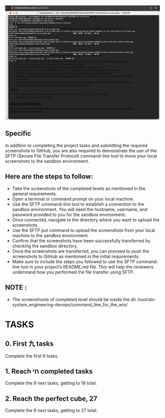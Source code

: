 ![Screenshot](screenshot.png)
## Specific
In addition to completing the project tasks and submitting the required screenshots to GitHub, you are also required to demonstrate the use of the SFTP (Secure File Transfer Protocol) command-line tool to move your local screenshots to the sandbox environment.

## Here are the steps to follow:

- Take the screenshots of the completed levels as mentioned in the general requirements.
- Open a terminal or command prompt on your local machine.
- Use the SFTP command-line tool to establish a connection to the sandbox environment. You will need the hostname, username, and password provided to you for the sandbox environment.
- Once connected, navigate to the directory where you want to upload the screenshots.
- Use the SFTP put command to upload the screenshots from your local machine to the sandbox environment.
- Confirm that the screenshots have been successfully transferred by checking the sandbox directory.
- Once the screenshots are transferred, you can proceed to push the screenshots to GitHub as mentioned in the initial requirements.
- Make sure to include the steps you followed to use the SFTP command-line tool in your project’s README.md file. This will help the reviewers understand how you performed the file transfer using SFTP.
## NOTE :
- The screenshoots of completed level should be inside the dir /root/alx-system_engineering-devops/command_line_for_the_win/

# TASKS
## 0. First 九 tasks
Complete the first 9 tasks.

## 1. Reach חי completed tasks
Complete the 9 next tasks, getting to 18 total.

## 2. Reach the perfect cube, 27
Complete the 9 next tasks, getting to 27 total.


